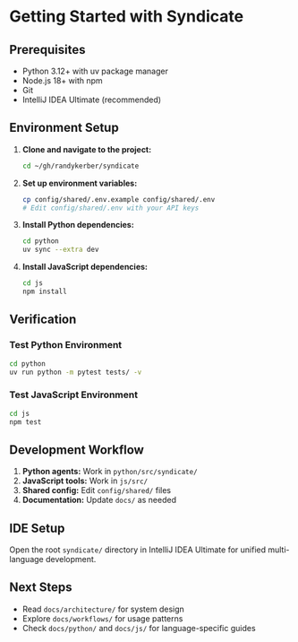 # Getting Started with Syndicate

## Prerequisites

- Python 3.12+ with uv package manager
- Node.js 18+ with npm
- Git
- IntelliJ IDEA Ultimate (recommended)

## Environment Setup

1. **Clone and navigate to the project:**
   ```bash
   cd ~/gh/randykerber/syndicate
   ```

2. **Set up environment variables:**
   ```bash
   cp config/shared/.env.example config/shared/.env
   # Edit config/shared/.env with your API keys
   ```

3. **Install Python dependencies:**
   ```bash
   cd python
   uv sync --extra dev
   ```

4. **Install JavaScript dependencies:**
   ```bash
   cd js
   npm install
   ```

## Verification

### Test Python Environment
```bash
cd python
uv run python -m pytest tests/ -v
```

### Test JavaScript Environment  
```bash
cd js
npm test
```

## Development Workflow

1. **Python agents:** Work in `python/src/syndicate/`
2. **JavaScript tools:** Work in `js/src/`
3. **Shared config:** Edit `config/shared/` files
4. **Documentation:** Update `docs/` as needed

## IDE Setup

Open the root `syndicate/` directory in IntelliJ IDEA Ultimate for unified multi-language development.

## Next Steps

- Read `docs/architecture/` for system design
- Explore `docs/workflows/` for usage patterns  
- Check `docs/python/` and `docs/js/` for language-specific guides